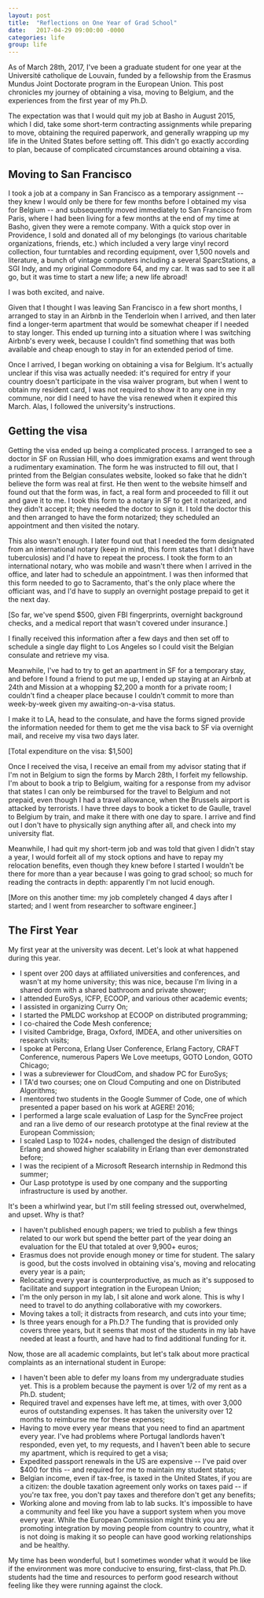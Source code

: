 ```yaml
---
layout: post
title:  "Reflections on One Year of Grad School"
date:   2017-04-29 09:00:00 -0000
categories: life
group: life
---
```


As of March 28th, 2017, I've been a graduate student for one year at
the Université catholique de Louvain, funded by a fellowship from the
Erasmus Mundus Joint Doctorate program in the European Union.  This post chronicles my journey of obtaining a visa, moving to Belgium, and the experiences from the first year of my Ph.D.

The expectation was that I would quit my job at Basho in August 2015, which I did, take some short-term contracting assignments while preparing to move, obtaining the required paperwork, and generally wrapping up my life in the United States before setting off.  This didn't go exactly according to plan, because of complicated circumstances around obtaining a visa.

## Moving to San Francisco

I took a job at a company in San Francisco as a temporary assignment --
they knew I would only be there for few months before I obtained my visa
for Belgium -- and subsequently moved immediately to San Francisco from
Paris, where I had been living for a few months at the end of my time at
Basho, given they were a remote company.  With a quick stop over in Providence, I sold and donated all of my belongings (to various charitable organizations, friends, etc.) which included a very large vinyl record collection, four turntables and recording equipment, over 1,500 novels and literature, a bunch of vintage computers including a several SparcStations, a SGI Indy, and my original Commodore 64, and my car.  It was sad to see it all go, but it was time to start a new life; a new life abroad!

I was both excited, and naive.

Given that I thought I was leaving San Francisco in a few short months, I arranged to stay in an Airbnb in the Tenderloin when I arrived, and then later find a longer-term apartment that would be somewhat cheaper if I needed to stay longer.  This ended up turning into a situation where I was switching Airbnb's every week, because I couldn't find something that was both available and cheap enough to stay in for an extended period of time.

Once I arrived, I began working on obtaining a visa for Belgium.  It's actually unclear if this visa was actually needed: it's required for entry if your country doesn't participate in the visa waiver program, but when I went to obtain my resident card, I was not required to show it to any one in my commune, nor did I need to have the visa renewed when it expired this March.  Alas, I followed the university's instructions.

## Getting the visa

Getting the visa ended up being a complicated process.  I arranged to
see a doctor in SF on Russian Hill, who does immigration exams and went
through a rudimentary examination.  The form he was instructed to fill
out, that I printed from the Belgian consulates website, looked so fake
that he didn't believe the form was real at first.  He then went to the
website himself and found out that the form was, in fact, a real form
and proceeded to fill it out and gave it to me.  I took this form to a
notary in SF to get it notarized, and they didn't accept it; they needed
the doctor to sign it.  I told the doctor this and then arranged to have
the form notarized; they scheduled an appointment and then visited the
notary.

This also wasn't enough.  I later found out that I needed the form
designated from an international notary (keep in mind, this form states
that I didn't have tuberculosis) and I'd have to repeat the process.  I
took the form to an international notary, who was mobile and wasn't
there when I arrived in the office, and later had to schedule an
appointment.  I was then informed that this form needed to go to
Sacramento, that's the only place where the officiant was, and I'd have
to supply an overnight postage prepaid to get it the next day.

[So far, we've spend $500, given FBI fingerprints, overnight background
checks, and a medical report that wasn't covered under insurance.]

I finally received this information after a few days and then set off to
schedule a single day flight to Los Angeles so I could visit the Belgian
consulate and retrieve my visa.

Meanwhile, I've had to try to get an apartment in SF for a temporary
stay, and before I found a friend to put me up, I ended up staying at an
Airbnb at 24th and Mission at a whopping $2,200 a month for a private
room; I couldn't find a cheaper place because I couldn't commit to more
than week-by-week given my awaiting-on-a-visa status.

I make it to LA, head to the consulate, and have the forms signed provide
the information needed for them to get me the visa back to SF via
overnight mail, and receive my visa two days later.

[Total expenditure on the visa: $1,500]

Once I received the visa, I receive an email from my advisor stating
that if I'm not in Belgium to sign the forms by March 28th, I forfeit my
fellowship.  I'm about to book a trip to Belgium, waiting for a response
from my advisor that states I can only be reimbursed for the travel to
Belgium and not prepaid, even though I had a travel allowance, when the
Brussels airport is attacked by terrorists.  I have three days to book a
ticket to de Gaulle, travel to Belgium by train, and make it there with
one day to spare.  I arrive and find out I don't have to physically sign
anything after all, and check into my university flat.

Meanwhile, I had quit my short-term job and was told that given I didn't
stay a year, I would forfeit all of my stock options and have to repay my
relocation benefits, even though they knew before I started I wouldn't
be there for more than a year because I was going to grad school; so
much for reading the contracts in depth: apparently I'm not lucid
enough.

[More on this another time: my job completely changed 4 days after I
started; and I went from researcher to software engineer.]

## The First Year

My first year at the university was decent.  Let's look at what happened
during this year.

* I spent over 200 days at affiliated universities and conferences, and
  wasn't at my home university; this was nice, because I'm living in a
  shared dorm with a shared bathroom and private shower;
* I attended EuroSys, ICFP, ECOOP, and various other academic events;
* I assisted in organizing Curry On;
* I started the PMLDC workshop at ECOOP on distributed programming;
* I co-chaired the Code Mesh conference;
* I visited Cambridge, Braga, Oxford, IMDEA, and other universities on
  research visits;
* I spoke at Percona, Erlang User Conference, Erlang Factory, CRAFT
  Conference, numerous Papers We Love meetups, GOTO London, GOTO
  Chicago;
* I was a subreviewer for CloudCom, and shadow PC for EuroSys;
* I TA'd two courses; one on Cloud Computing and one on Distributed
  Algorithms;
* I mentored two students in the Google Summer of Code, one of which
  presented a paper based on his work at AGERE! 2016;
* I performed a large scale evaluation of Lasp for the SyncFree project
  and ran a live demo of our research prototype at the final review at
  the European Commission;
* I scaled Lasp to 1024+ nodes, challenged the design of distributed
  Erlang and showed higher scalability in Erlang than ever demonstrated
  before;
* I was the recipient of a Microsoft Research internship in Redmond this
  summer;
* Our Lasp prototype is used by one company and the supporting
  infrastructure is used by another.

It's been a whirlwind year, but I'm still feeling stressed out, overwhelmed, and upset.  Why is that?

* I haven't published enough papers; we tried to publish a few things
  related to our work but spend the better part of the year doing an
  evaluation for the EU that totaled at over 9,900+ euros;
* Erasmus does not provide enough money or time for student.  The salary
  is good, but the costs involved in obtaining visa's, moving and
  relocating every year is a pain;
* Relocating every year is counterproductive, as much as it's supposed
  to facilitate and support integration in the European Union;
* I'm the only person in my lab, I sit alone and work alone.  This is
  why I need to travel to do anything collaborative with my coworkers.
* Moving takes a toll; it distracts from research, and cuts into your
  time;
* Is three years enough for a Ph.D.?  The funding that is provided only covers three years, but it seems that most of the students in my lab have needed at least a fourth, and have had to find additional funding for it.

Now, those are all academic complaints, but let's talk about more
practical complaints as an international student in Europe:

* I haven't been able to defer my loans from my undergraduate studies
  yet.  This is a problem because the payment is over 1/2 of my rent as
  a Ph.D. student;
* Required travel and expenses have left me, at times, with over 3,000
  euros of outstanding expenses.  It has taken the university over 12
  months to reimburse me for these expenses;
* Having to move every year means that you need to find an apartment
  every year.  I've had problems where Portugal landlords haven't
  responded, even yet, to my requests, and I haven't been able to secure
  my apartment, which is required to get a visa;
* Expedited passport renewals in the US are expensive -- I've paid over
  $400 for this -- and required for me to maintain my student status;
* Belgian income, even if tax-free, is taxed in the United States, if
  you are a citizen: the double taxation agreement only works on taxes
  paid -- if you're tax free, you don't pay taxes and therefore don't
  get any benefits;
* Working alone and moving from lab to lab sucks.  It's impossible to
  have a community and feel like you have a support system when you move
  every year.  While the European Commission might think you are
  promoting integration by moving people from country to country, what
  it is not doing is making it so people can have good working
  relationships and be healthy.

My time has been wonderful, but I sometimes wonder what it would be like
if the environment was more conducive to ensuring, first-class, that
Ph.D. students had the time and resources to perform good research
without feeling like they were running against the clock.
